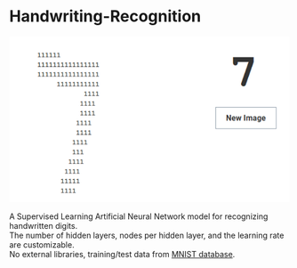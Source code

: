 # Handwriting-Recognition
![GUI preview](./src/data/preview.PNG "GUI preview")

A Supervised Learning Artificial Neural Network model for recognizing handwritten digits.<br />
The number of hidden layers, nodes per hidden layer, and the learning rate are customizable.
<br />
No external libraries, training/test data from [MNIST database](http://yann.lecun.com/exdb/mnist/).
